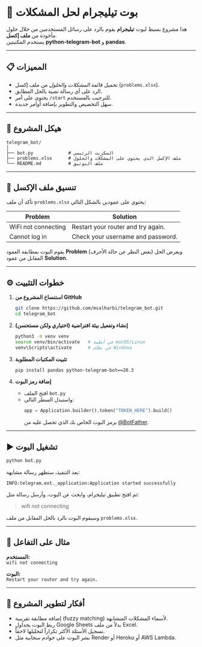# 🤖 بوت تيليجرام لحل المشكلات

هذا مشروع بسيط لبوت **تيليجرام** يقوم بالرد على رسائل المستخدمين من خلال حلول مأخوذة من **ملف إكسل**.  
يستخدم المكتبتين **python-telegram-bot** و **pandas**.

---

## 📋 المميزات

- تحميل قائمة *المشكلات والحلول* من ملف إكسل (`problems.xlsx`).
- الرد على أي رسالة نصية بالحل المطابق.
- يحتوي على أمر `/start` للترحيب بالمستخدم.
- سهل التخصيص والتطوير بإضافة أوامر جديدة.

---

## 📂 هيكل المشروع

```
telegram_bot/
│
├── bot.py             # السكربت الرئيسي
├── problems.xlsx      # ملف الإكسل الذي يحتوي على المشكلات والحلول
└── README.md          # ملف التوثيق
```

---

## 🧩 تنسيق ملف الإكسل

تأكد أن ملف `problems.xlsx` يحتوي على عمودين بالشكل التالي:

| Problem | Solution |
|----------|-----------|
| WiFi not connecting | Restart your router and try again. |
| Cannot log in | Check your username and password. |

يقوم البوت بمطابقة العمود **Problem** (بغض النظر عن حالة الأحرف) ويعرض الحل المقابل من عمود **Solution**.

---

## ⚙️ خطوات التثبيت

1. **استنساخ المشروع من GitHub**
   ```bash
   git clone https://github.com/msalharbi/telegram_bot.git
   cd telegram_bot
   ```

2. **إنشاء وتفعيل بيئة افتراضية (اختياري ولكن مستحسن)**
   ```bash
   python3 -m venv venv
   source venv/bin/activate   # في أنظمة macOS/Linux
   venv\Scripts\activate      # في نظام Windows
   ```

3. **تثبيت المكتبات المطلوبة**
   ```bash
   pip install pandas python-telegram-bot==20.3
   ```

4. **إضافة رمز البوت**
   - افتح الملف `bot.py`
   - واستبدل السطر التالي:
     ```python
     app = Application.builder().token("TOKEN_HERE").build()
     ```
     برمز البوت الخاص بك الذي تحصل عليه من [@BotFather](https://t.me/BotFather).

---

## ▶️ تشغيل البوت

```bash
python bot.py
```

بعد التنفيذ، ستظهر رسالة مشابهة:
```
INFO:telegram.ext._application:Application started successfully
```

ثم افتح تطبيق تيليجرام، وابحث عن البوت، وأرسل رسالة مثل:
> wifi not connecting

وسيقوم البوت بالرد بالحل المقابل من ملف `problems.xlsx`.

---

## 💬 مثال على التفاعل

**المستخدم:**  
`wifi not connecting`  

**البوت:**  
`Restart your router and try again.`

---

## 🚀 أفكار لتطوير المشروع

- إضافة مطابقة تقريبية (fuzzy matching) لأسماء المشكلات المتشابهة.  
- ربط البوت بجداول Google Sheets بدلاً من ملف Excel.  
- تسجيل الأسئلة الأكثر تكراراً لتحليلها لاحقاً.  
- نشر البوت على خوادم سحابية مثل Render أو Heroku أو AWS Lambda.